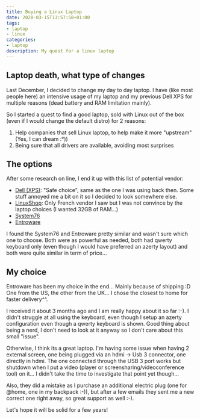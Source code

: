```yaml
---
title: Buying a Linux Laptop
date: 2020-03-15T13:57:58+01:00
tags:
- laptop
- linux
categories:
- laptop
description: My quest for a linux laptop
---
```


## Laptop death, what type of changes

Last December, I decided to change my day to day laptop. I have (like most people here) an intensive usage of my laptop and my previous Dell XPS for multiple reasons (dead battery and RAM limitation mainly).

So I started a quest to find a good laptop, sold with Linux out of the box (even if I would change the default distro) for 2 reasons:

  1. Help companies that sell Linux laptop, to help make it more "upstream" (Yes, I can dream :°))
  2. Being sure that all drivers are available, avoiding most surprises


## The options

After some research on line, I end it up with this list of potential vendor:

- [Dell (XPS)](https://www.dell.com/): "Safe choice", same as the one I was using back then. Some stuff annoyed me a bit on it so I decided to look somewhere else.
- [LinuxShop](https://www.linuxshop.fr/): Only French vendor I saw but I was not convince by the laptop choices (I wanted 32GB of RAM…)
- [System76](https://system76.com/)
- [Entroware](https://www.entroware.com/)

I found the System76 and Entroware pretty similar and wasn't sure which one to choose. Both were as powerful as needed, both had qwerty keyboard only (even though I would have preferred an azerty layout) and both were quite similar in term of price…

## My choice

Entroware has been my choice in the end… Mainly because of shipping :D One from the US, the other from the UK… I chose the closest to home for faster delivery^^.

I received it about 3 months ago and I am really happy about it so far :-). I didn't struggle at all using the keyboard, even though I setup an azerty configuration even though a qwerty keyboard is shown. Good thing about being a nerd, I don't need to look at it anyway so I don't care about this small "issue".

Otherwise, I think its a great laptop. I'm having some issue when having 2 external screen, one being plugged via an hdmi → Usb 3 connector, one directly in hdmi. The one connected through the USB 3 port works but shutdown when I put a video (player or screensharing/videoconference tool) on it… I didn't take the time to investigate that point yet though…

Also, they did a mistake as I purchase an additional electric plug (one for @home, one in my backpack :-)), but after a few emails they sent me a new correct one right away, so great support as well :-).




Let's hope it will be solid for a few years!
